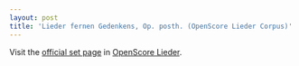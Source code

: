 ```yaml
---
layout: post
title: 'Lieder fernen Gedenkens, Op. posth. (OpenScore Lieder Corpus)'
---
```


Visit the [official set page] in [OpenScore Lieder].

[official set page]: https://musescore.com/openscore-lieder-corpus/sets/5106920
[OpenScore Lieder]: https://musescore.com/openscore-lieder-corpus

